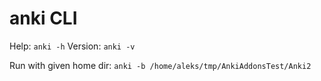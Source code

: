 # anki CLI

Help: `anki -h`
Version: `anki -v`

Run with given home dir: `anki -b /home/aleks/tmp/AnkiAddonsTest/Anki2`
